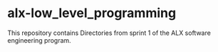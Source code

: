 # alx-low_level_programming
This repository contains Directories from sprint 1 of the ALX software engineering program.
